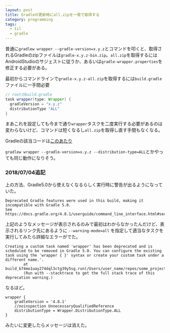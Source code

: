 ```yaml
---
layout: post
title: Gradleの更新時にall.zipを一発で取得する
category: programming
tags:
  - til
  - gradle
---
```


普通に`gradlew wrapper --gradle-version=x.y.z`とコマンドを叩くと、取得されるGradleのzipファイルは`gradle-x.y.z-bin.zip`。`all.zip`を取得するにはAndroidStudioのサジェストに従うか、あるいは`gradle-wrapper.properties`を修正する必要がある。

最初からコマンドラインで`gradle-x.y.z-all.zip`を取得するには`build.gradle`ファイルに一手間必要

```gradle
// rootのbuild.gradle
task wrapper(type: Wrapper) {
  gradleVersion = "x.y.z"
  distributionType "ALL"
}
```

まあこれを設定しても今まで通り`wrapper`タスクを二度実行する必要があるのは変わらないけど、コマンドは短くなるし`all.zip`を取得し直す手間もなくなる。

Gradleの該当コードは[このあたり](https://github.com/gradle/gradle/blob/2a858684ee64e589d35d8a48da5b9c17a238385d/subprojects/build-init/src/main/java/org/gradle/api/tasks/wrapper/Wrapper.java#L311-L314)

`gradlew wrapper --gradle-version=x.y.z --distribution-type=ALL`とかやっても同じ動作になりそう。


### 2018/07/04追記

上の方法、Gradle5.0から使えなくなるらしく実行時に警告が出るようになっていた。

```
Deprecated Gradle features were used in this build, making it incompatible with Gradle 5.0.
See https://docs.gradle.org/4.8.1/userguide/command_line_interface.html#sec:command_line_warnings
```

上記のようなメッセージが表示されるのみで最初はわからなかったんだけど、表示されるリンク先にあるように `--warning-mode=all` を指定して適当なタスクを実行してみたら詳細なエラーがでた。

```
Creating a custom task named 'wrapper' has been deprecated and is scheduled to be removed in Gradle 5.0. You can configure the existing task using the 'wrapper { }' syntax or create your custom task under a different name.'.
        at build_b74mo1uay274dql3ctg39y5sg.run(/Users/user_name/repos/some_project/build.gradle:38)
        (Run with --stacktrace to get the full stack trace of this deprecation warning.)
```

なるほど。

```
wrapper {
    gradleVersion = '4.8.1'
    //noinspection UnnecessaryQualifiedReference
    distributionType = Wrapper.DistributionType.ALL
}
```

みたいに変更したらメッセージは消えた。

